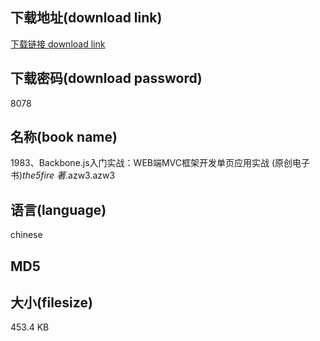 ## 下载地址(download link)
[下载链接 download link](https://tutu365.netlify.app/?s=1983%E3%80%81Backbone.js%E5%85%A5%E9%97%A8%E5%AE%9E%E6%88%98%EF%BC%9AWEB%E7%AB%AFMVC%E6%A1%86%E6%9E%B6%E5%BC%80%E5%8F%91%E5%8D%95%E9%A1%B5%E5%BA%94%E7%94%A8%E5%AE%9E%E6%88%98+%28%E5%8E%9F%E5%88%9B%E7%94%B5%E5%AD%90%E4%B9%A6%29_the5fire+%E8%91%97_.azw3)

## 下载密码(download password)
8078

## 名称(book name)
1983、Backbone.js入门实战：WEB端MVC框架开发单页应用实战 (原创电子书)_the5fire 著_.azw3.azw3

## 语言(language)
chinese

## MD5


## 大小(filesize)
453.4 KB
